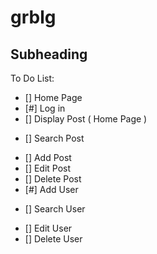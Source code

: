 # grblg

## Subheading

To Do List:
+ [] Home Page
+ [#] Log in
+ [] Display Post ( Home Page )
- [] Search Post
+ [] Add Post
+ [] Edit Post
+ [] Delete Post
+ [#] Add User
- [] Search User
+ [] Edit User
+ [] Delete User